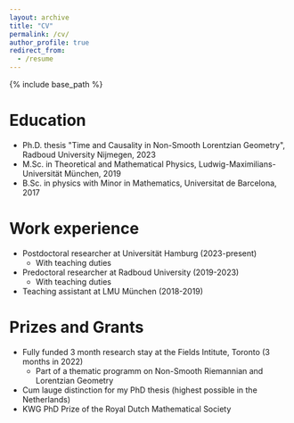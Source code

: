 ```yaml
---
layout: archive
title: "CV"
permalink: /cv/
author_profile: true
redirect_from:
  - /resume
---
```


{% include base_path %}

Education
======
* Ph.D. thesis "Time and Causality in Non-Smooth Lorentzian Geometry", Radboud University Nijmegen, 2023
* M.Sc. in Theoretical and Mathematical Physics, Ludwig-Maximilians-Universität München, 2019
* B.Sc. in physics with Minor in Mathematics, Universitat de Barcelona, 2017

Work experience
======
* Postdoctoral researcher at Universität Hamburg (2023-present)
    * With teaching duties
* Predoctoral researcher at Radboud University (2019-2023)
    * With teaching duties
* Teaching assistant at LMU München (2018-2019)

Prizes and Grants
======
* Fully funded 3 month research stay at the Fields Intitute, Toronto (3 months in 2022)
    * Part of a thematic programm on Non-Smooth Riemannian and Lorentzian Geometry
* Cum lauge distinction for my PhD thesis (highest possible in the Netherlands)
* KWG PhD Prize of the Royal Dutch Mathematical Society 
